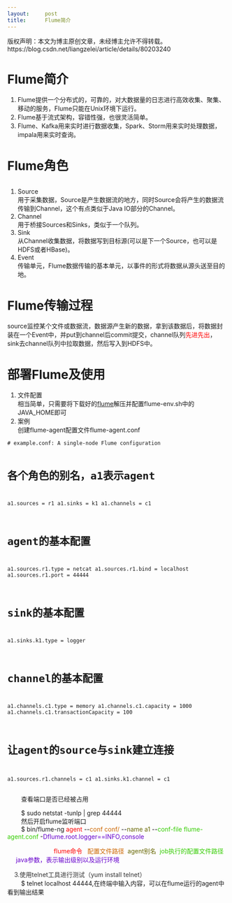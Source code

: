 ```yaml
---
layout:     post
title:      Flume简介
---
```

<div id="article_content" class="article_content clearfix csdn-tracking-statistics" data-pid="blog" data-mod="popu_307" data-dsm="post">
								<div class="article-copyright">
					版权声明：本文为博主原创文章，未经博主允许不得转载。					https://blog.csdn.net/liangzelei/article/details/80203240				</div>
								            <link rel="stylesheet" href="https://csdnimg.cn/release/phoenix/template/css/ck_htmledit_views-f76675cdea.css">
						<div class="htmledit_views" id="content_views">
                <h1>Flume简介</h1><p></p><ol><li>Flume提供一个分布式的，可靠的，对大数据量的日志进行高效收集、聚集、移动的服务，Flume只能在Unix环境下运行。</li><li>Flume基于流式架构，容错性强，也很灵活简单。<br></li><li>Flume、Kafka用来实时进行数据收集，Spark、Storm用来实时处理数据，impala用来实时查询。<br></li></ol><h1>Flume角色<br></h1><p><img src="http://flume.apache.org/_images/UserGuide_image00.png" alt=""></p><p></p><ol><li>Source<br>用于采集数据，Source是产生数据流的地方，同时Source会将产生的数据流传输到Channel，这个有点类似于Java IO部分的Channel。<br></li><li>Channel<br>用于桥接Sources和Sinks，类似于一个队列。<br></li><li>Sink<br>从Channel收集数据，将数据写到目标源(可以是下一个Source，也可以是HDFS或者HBase)。<br></li><li>Event<br>传输单元，Flume数据传输的基本单元，以事件的形式将数据从源头送至目的地。<br></li></ol><h1>Flume传输过程</h1><p>source监控某个文件或数据流，数据源产生新的数据，拿到该数据后，将数据封装在一个Event中，并put到channel后commit提交，channel队列<span style="color:#ff0000;">先进先出</span>，sink去channel队列中拉取数据，然后写入到HDFS中。<br></p><h1>部署Flume及使用</h1><p></p><ol><li>文件配置<br>相当简单，只需要将下载好的<a href="http://archive.apache.org/dist/flume/" rel="nofollow">flume</a>解压并配置flume-env.sh中的JAVA_HOME即可</li><li>案例<br>创建flume-agent配置文件flume-agent.conf<br></li></ol><pre><code class="language-ruby"># example.conf: A single-node Flume configuration

# 各个角色的别名，a1表示agent
a1.sources = r1
a1.sinks = k1
a1.channels = c1

# agent的基本配置
a1.sources.r1.type = netcat
a1.sources.r1.bind = localhost
a1.sources.r1.port = 44444

# sink的基本配置
a1.sinks.k1.type = logger

# channel的基本配置
a1.channels.c1.type = memory
a1.channels.c1.capacity = 1000
a1.channels.c1.transactionCapacity = 100

# 让agent的source与sink建立连接
a1.sources.r1.channels = c1
a1.sinks.k1.channel = c1</code></pre>        查看端口是否已经被占用<br><p>        $ sudo netstat -tunlp | grep 44444<br>        然后开启flume监听端口<br>        $ bin/flume-ng <span style="color:#ff0000;">agent</span> --<span style="color:#cc6600;">conf conf/ </span>--<span style="color:#666600;">name a1</span> --<span style="color:#33cc00;">conf-file flume-agent.conf</span> -<span style="color:#6600cc;">Dflume.root.logger==INFO,console</span><br></p><p>                           <span style="color:#ff0000;">flume命令   </span><span style="color:#cc6600;">配置文件路径  </span><span style="color:#666600;">agent别名  </span><span style="color:#33cc00;">job执行的配置文件路径       </span><span style="color:#6600cc;"> java参数，表示输出级别以及运行环境<br></span></p><p><span style="color:#6600cc;">   </span><span style="color:#666666;"> </span><span style="color:#333333;">3.使用telnet工具进行测试（yum install telnet）<br></span>        $ telnet localhost 44444,在终端中输入内容，可以在flume运行的agent中看到输出结果<br><span style="color:#6600cc;">        </span></p>            </div>
                </div>